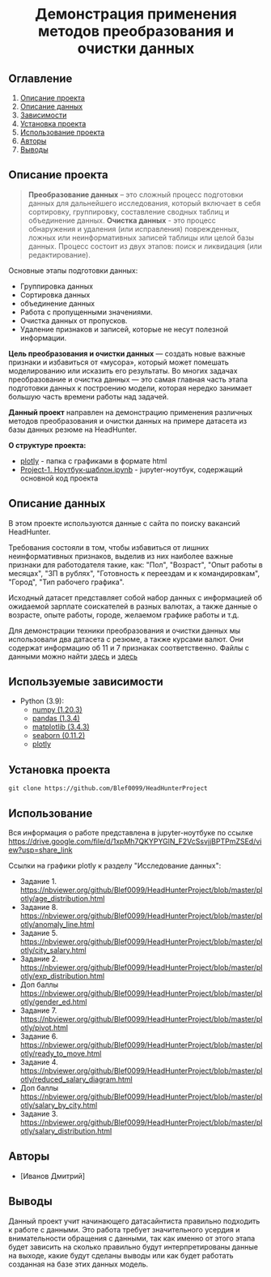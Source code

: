 
# <center> Демонстрация применения методов преобразования и очистки данных </center>
## Оглавление
1. [Описание проекта](#Описание-проекта)
2. [Описание данных](#Описание-данных)
3. [Зависимости](#Используемые-зависимости)
4. [Установка проекта](#Установка-проекта)
5. [Использование проекта](#Использование)
6. [Авторы](#Авторы)
7. [Выводы](Использование-проекта)

## Описание проекта

> **Преобразование данных** – это сложный процесс подготовки данных для дальнейшего исследования, который включает в себя сортировку, группировку, составление сводных таблиц и объединение данных.
**Очистка данных** - это процесс обнаружения и удаления (или исправления) поврежденных, ложных или неинформативных записей таблицы или целой базы данных. Процесс состоит из двух этапов: поиск и ликвидация (или редактирование).

Основные этапы подготовки данных:
* Группировка данных
* Сортировка данных
* объединение данных
* Работа с пропущенными значениями.
* Очистка данных от пропусков.
* Удаление признаков и записей, которые не несут полезной информации.

**Цель преобразования и очистки данных** — создать новые важные признаки и избавиться от «мусора», который может помешать моделированию или исказить его результаты. Во многих задачах преобразование и очистка данных — это самая главная часть этапа подготовки данных к построению модели, которая нередко занимает большую часть времени работы над задачей.


**Данный проект** направлен на демонстрацию применения различных методов преобразования и очистки данных на примере датасета из базы данных резюме на HeadHunter.

**О структуре проекта:**
* [plotly](./plotly) - папка с графиками в формате html
* [Project-1. Ноутбук-шаблон.ipynb](./Project-1.Ноутбук-шаблон.ipynb) - jupyter-ноутбук, содержащий основной код проекта 


## Описание данных
В этом проекте используются данные с сайта по поиску вакансий HeadHunter. 

Требования состояли в том, чтобы избавиться от лишних неинформативных признаков, выделив из них наиболее важные признаки для работодателя такие, как: "Пол", "Возраст", "Опыт работы в месяцах", "ЗП в рублях", "Готовность к переездам и к командировкам", "Город", "Тип рабочего графика". 

Исходный датасет представляет собой набор данных с информацией об ожидаемой зарплате соискателей в разных валютах, а также данные о возрасте, опыте работы, городе, желаемом графике работы и т.д.

Для демонстрации техники преобразования и очистки данных мы использовали два датасета с резюме, а также курсами валют. Они содержат информацию об 11 и 7 признаках соответственно. Файлы с данными можно найти [здесь](./dst-3.0_16_1_hh_database.csv) и [здесь](./ExchangeRates.csv)

## Используемые зависимости
* Python (3.9):
    * [numpy (1.20.3)](https://numpy.org)
    * [pandas (1.3.4)](https://pandas.pydata.org)
    * [matplotlib (3.4.3)](https://matplotlib.org)
    * [seaborn (0.11.2)](https://seaborn.pydata.org)
    * [plotly](https://plotly.com/)

## Установка проекта

```
git clone https://github.com/Blef0099/HeadHunterProject
```

## Использование
Вся информация о работе представлена в jupyter-ноутбуке по ссылке https://drive.google.com/file/d/1xpMh7QKYPYGlN_F2VcSsvjjBPTPmZSEd/view?usp=share_link

Ссылки на графики plotly к разделу "Исследование данных":
* Задание 1. https://nbviewer.org/github/Blef0099/HeadHunterProject/blob/master/plotly/age_distribution.html
* Задание 8. https://nbviewer.org/github/Blef0099/HeadHunterProject/blob/master/plotly/anomaly_line.html
* Задание 5. https://nbviewer.org/github/Blef0099/HeadHunterProject/blob/master/plotly/city_salary.html
* Задание 2. https://nbviewer.org/github/Blef0099/HeadHunterProject/blob/master/plotly/exp_distribution.html
* Доп баллы https://nbviewer.org/github/Blef0099/HeadHunterProject/blob/master/plotly/gender_ed.html
* Задание 7. https://nbviewer.org/github/Blef0099/HeadHunterProject/blob/master/plotly/pivot.html
* Задание 6. https://nbviewer.org/github/Blef0099/HeadHunterProject/blob/master/plotly/ready_to_move.html
* Задание 4. https://nbviewer.org/github/Blef0099/HeadHunterProject/blob/master/plotly/reduced_salary_diagram.html
* Доп баллы https://nbviewer.org/github/Blef0099/HeadHunterProject/blob/master/plotly/salary_by_city.html
* Задание 3. https://nbviewer.org/github/Blef0099/HeadHunterProject/blob/master/plotly/salary_distribution.html

## Авторы

* [Иванов Дмитрий]

## Выводы

Данный проект учит начинающего датасайнтиста правильно подходить к работе с данными. Это работа требует значительного усердия и внимательности обращения с данными, так как именно от этого этапа будет зависить на сколько правильно будут интерпретированы данные на выходе, какие будут сделаны выводы или как будет работать созданная на базе этих данных модель. 